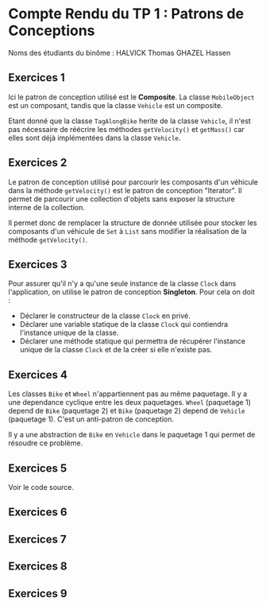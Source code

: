 # Compte Rendu du TP 1 : Patrons de Conceptions

Noms des étudiants du binôme : 
HALVICK Thomas
GHAZEL Hassen

## Exercices 1

Ici le patron de conception utilisé est le **Composite**. 
La classe `MobileObject` est un composant, tandis que la classe `Vehicle` est un composite.     

Etant donné que la classe `TagAlongBike` herite de la classe `Vehicle`, il n'est pas nécessaire de réécrire les méthodes `getVelocity()` et `getMass()` car elles sont déjà implémentées dans la classe `Vehicle`.

## Exercices 2

Le patron de conception utilisé pour parcourir les composants d'un véhicule dans la méthode `getVelocity()` est le patron de conception "Iterator".
Il permet de parcourir une collection d'objets sans exposer la structure interne de la collection.

Il permet donc de remplacer la structure de donnée utilisée pour stocker les composants d'un véhicule de `Set` à `List` sans modifier la réalisation de la méthode `getVelocity()`.

## Exercices 3

Pour assurer qu'il n'y a qu'une seule instance de la classe `Clock` dans l'application, on utilise le patron de conception **Singleton**.
Pour cela on doit :
- Déclarer le constructeur de la classe `Clock` en privé.
- Déclarer une variable statique de la classe `Clock` qui contiendra l'instance unique de la classe.
- Déclarer une méthode statique qui permettra de récupérer l'instance unique de la classe `Clock` et de la créer si elle n'existe pas.

## Exercices 4

Les classes `Bike` et `Wheel` n'appartiennent pas au même paquetage. Il y a une dependance cyclique entre les deux paquetages.
`Wheel` (paquetage 1) depend de `Bike` (paquetage 2) et `Bike` (paquetage 2) depend de `Vehicle` (paquetage 1).
C'est un anti-patron de conception.

Il y a une abstraction de `Bike` en `Vehicle` dans le paquetage 1 qui permet de résoudre ce problème.   

## Exercices 5

Voir le code source.

## Exercices 6

## Exercices 7

## Exercices 8

## Exercices 9

